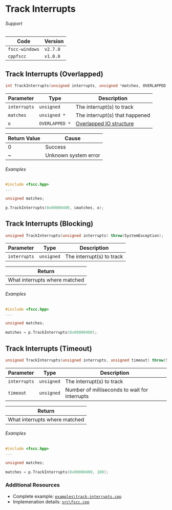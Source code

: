 # Track Interrupts


###### Support
| Code           | Version
| -------------- | --------
| `fscc-windows` | `v2.7.0` 
| `cppfscc`      | `v1.0.0`


## Track Interrupts (Overlapped)
```c++
int TrackInterrupts(unsigned interrupts, unsigned *matches, OVERLAPPED *o) throw(SystemException);

```

| Parameter    | Type           | Description
| ------------ | -------------- | -----------------------
| `interrupts` | `unsigned`     | The interrupt(s) to track
| `matches`    | `unsigned *`   | The interrupt(s) that happened
| `o`          | `OVERLAPPED *` | [Overlapped IO structure](http://msdn.microsoft.com/en-us/library/windows/desktop/ms686358.aspx)

| Return Value | Cause
| ------------ | ------------------------------------------------------------------
| 0            | Success
| ~            | Unknown system error

###### Examples
```c++
#include <fscc.hpp>
...

unsigned matches;

p.TrackInterrupts(0x00000400, &matches, o);
```

## Track Interrupts (Blocking)
```c++
unsigned TrackInterrupts(unsigned interrupts) throw(SystemException);
```

| Parameter    | Type       | Description
| ------------ | ---------- | -----------------------
| `interrupts` | `unsigned` | The interrupt(s) to track

| Return
| ---------------------------
| What interrupts where matched


###### Examples
```c++
#include <fscc.hpp>
...

unsigned matches;

matches = p.TrackInterrupts(0x00000400);
```


## Track Interrupts (Timeout)
```c++
unsigned TrackInterrupts(unsigned interrupts, unsigned timeout) throw(SystemException);
```

| Parameter    | Type       | Description
| ------------ | ---------- | -----------------------
| `interrupts` | `unsigned` | The interrupt(s) to track
| `timeout`    | `unsigned` | Number of milliseconds to wait for interrupts

| Return
| ---------------------------
| What interrupts where matched


###### Examples
```c++
#include <fscc.hpp>
...

unsigned matches;

matches = p.TrackInterrupts(0x00000400, 100);
```


### Additional Resources
- Complete example: [`examples\track-interrupts.cpp`](https://github.com/commtech/cppfscc/blob/master/examples/track-interrupts.cpp)
- Implemenation details: [`src\fscc.cpp`](https://github.com/commtech/cppfscc/blob/master/src/fscc.cpp)
